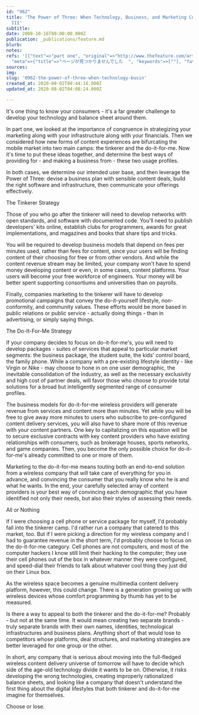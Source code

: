 ```yaml
---
id: "962"
title: 'The Power of Three: When Technology, Business, and Marketing Converge - Part
  III'
subtitle: 
date: 2008-10-16T00:00:00.000Z
publication: _publications/feature.md
blurb: 
notes: 
refs: '[{"text"=>"part one", "original"=>"http://www.thefeature.com/article?articleid=100415",
  "meta"=>{"title"=>"ページが見つかりませんでした  ", "keywords"=>[""], "favicon"=>"http://www.thefeature.com/favicon.ico"}}]'
sources: 
img: 
slug: '0962-the-power-of-three-when-technology-busin'
created_at: 2020-08-02T00:44:16.000Z
updated_at: 2020-08-02T04:08:24.000Z

---
```

It's one thing to know your consumers - it's a far greater challenge to develop your technology and balance sheet around them.

  
In part one, we looked at the importance of congruence in strategizing your marketing along with your infrastructure along with your financials. Then we considered how new forms of content experiences are bifurcating the mobile market into two main camps: the tinkerer and the do-it-for-me. Now it's time to put these ideas together, and determine the best ways of providing for - and making a business from - these two usage profiles.

In both cases, we determine our intended user base, and then leverage the Power of Three: devise a business plan with sensible content deals, build the right software and infrastructure, then communicate your offerings effectively.

The Tinkerer Strategy

Those of you who go after the tinkerer will need to develop networks with open standards, and software with documented code. You'll need to publish developers' kits online, establish clubs for programmers, awards for great implementations, and magazines and books that share tips and tricks.

You will be required to develop business models that depend on fees per minutes used, rather than fees for content, since your users will be finding content of their choosing for free or from other vendors. And while the content revenue stream may be limited, your company won't have to spend money developing content or even, in some cases, content platforms. Your users will become your free workforce of engineers. Your money will be better spent supporting consortiums and universities than on payrolls.

Finally, companies marketing to the tinkerer will have to develop promotional campaigns that convey the do-it-yourself lifestyle, non-conformity, and community values. These efforts would be more based in public relations or public service - actually doing things - than in advertising, or simply saying things.

The Do-It-For-Me Strategy

If your company decides to focus on do-it-for-me's, you will need to develop packages - suites of services that appeal to particular market segments: the business package, the student suite, the kids' control board, the family phone. While a company with a pre-existing lifestyle identity - like Virgin or Nike - may choose to hone in on one user demographic, the inevitable consolidation of the industry, as well as the necessary exclusivity and high cost of partner deals, will favor those who choose to provide total solutions for a broad but intelligently segmented range of consumer profiles.

The business models for do-it-for-me wireless providers will generate revenue from services and content more than minutes. Yet while you will be free to give away more minutes to users who subscribe to pre-configured content delivery services, you will also have to share more of this revenue with your content partners. One key to capitalizing on this equation will be to secure exclusive contracts with key content providers who have existing relationships with consumers, such as brokerage houses, sports networks, and game companies. Then, you become the only possible choice for do-it-for-me's already committed to one or more of them.

Marketing to the do-it-for-me means touting both an end-to-end solution from a wireless company that will take care of everything for you in advance, and convincing the consumer that you really know who he is and what he wants. In the end, your carefully selected array of content providers is your best way of convincing each demographic that you have identified not only their needs, but also their styles of assessing their needs.

All or Nothing

If I were choosing a cell phone or service package for myself, I'd probably fall into the tinkerer camp. I'd rather run a company that catered to this market, too. But if I were picking a direction for my wireless company and I had to guarantee revenue in the short term, I'd probably choose to focus on the do-it-for-me category. Cell phones are not computers, and most of the computer hackers I know still limit their hacking to the computer; they use their cell phones out of the box in whatever manner they were configured, and speed-dial their friends to talk about whatever cool thing they just did on their Linux box.

As the wireless space becomes a genuine multimedia content delivery platform, however, this could change. There is a generation growing up with wireless devices whose comfort programming by thumb has yet to be measured.

Is there a way to appeal to both the tinkerer and the do-it-for-me? Probably - but not at the same time. It would mean creating two separate brands - truly separate brands with their own names, identities, technological infrastructures and business plans. Anything short of that would lose to competitors whose platforms, deal structures, and marketing strategies are better leveraged for one group or the other.

In short, any company that is serious about moving into the full-fledged wireless content delivery universe of tomorrow will have to decide which side of the age-old technology divide it wants to be on. Otherwise, it risks developing the wrong technologies, creating improperly rationalized balance sheets, and looking like a company that doesn't understand the first thing about the digital lifestyles that both tinkerer and do-it-for-me imagine for themselves.

Choose or lose.